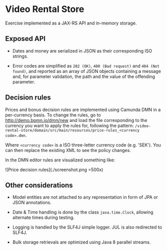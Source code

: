 Video Rental Store
==================

Exercise implemented as a JAX-RS API and in-memory storage.

Exposed API
-----------

* Dates and money are serialized in JSON as their corresponding ISO strings.

* Error codes are simplified as `202 (OK)`, `400 (Bad request)` and `404 (Not found)`,
  and reported as an array of JSON objects containing a message 
  and, for parameter validation, the path and the value of the offending parameter.

Decision rules
--------------

Prices and bonus decision rules are implemented using Camunda DMN in a per-currency basis.
To change the rules, go to http://demo.bpmn.io/dmn/new and load the file 
corresponding to the currency you want to apply the rules for, following the pattern:
`/video-rental-store/domain/src/main/resources/price-rules_<currency code>.dmn`.

Where `<currency code>` is a ISO three-letter currency code (e.g. 'SEK'). 
You can then replace the existing XML to see the policy changes.

In the DMN editor rules are visualized something like:

![Price decision rules](./screenshot.png =500x)

Other considerations
--------------------
* Model entities are not attached to any representation in form of JPA or JSON annotations.

* Date & Time handling is done by the class `java.time.Clock`, allowing alternate times during testing.
                
* Logging is handled by the SLF4J simple logger. JUL is also redirected to SLF4J.

* Bulk storage retrievals are optimized using Java 8 parallel streams.